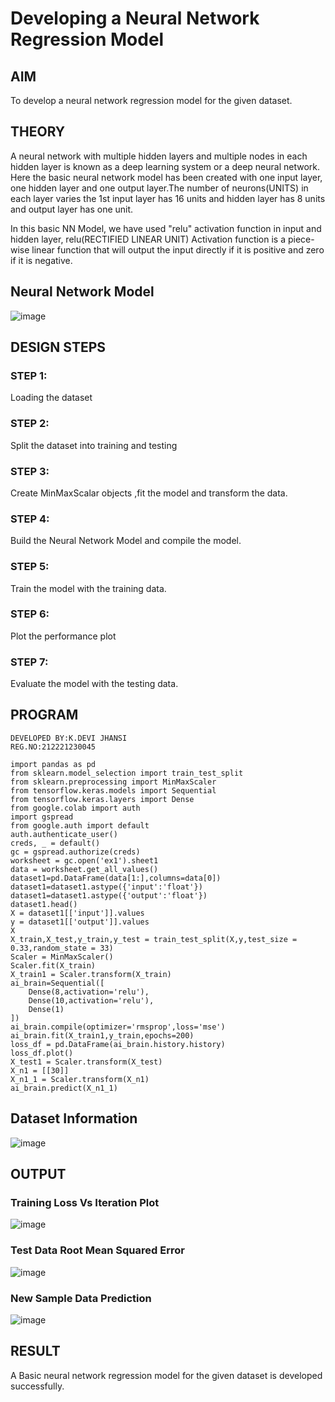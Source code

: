 # Developing a Neural Network Regression Model

## AIM

To develop a neural network regression model for the given dataset.

## THEORY
A neural network with multiple hidden layers and multiple nodes in each hidden layer is known as a deep learning system or a deep neural network. Here the basic neural network model has been created with one input layer, one hidden layer and one output layer.The number of neurons(UNITS) in each layer varies the 1st input layer has 16 units and hidden layer has 8 units and output layer has one unit.

In this basic NN Model, we have used "relu" activation function in input and hidden layer, relu(RECTIFIED LINEAR UNIT) Activation function is a piece-wise linear function that will output the input directly if it is positive and zero if it is negative.

## Neural Network Model
![image](https://github.com/jithendra2004/basic-nn-model/assets/94226297/2b87cc95-de4e-4949-9691-0e15cd425197)


## DESIGN STEPS

### STEP 1:

Loading the dataset

### STEP 2:

Split the dataset into training and testing

### STEP 3:

Create MinMaxScalar objects ,fit the model and transform the data.

### STEP 4:

Build the Neural Network Model and compile the model.

### STEP 5:

Train the model with the training data.

### STEP 6:

Plot the performance plot

### STEP 7:

Evaluate the model with the testing data.

## PROGRAM
~~~
DEVELOPED BY:K.DEVI JHANSI
REG.NO:212221230045
~~~
~~~
import pandas as pd
from sklearn.model_selection import train_test_split
from sklearn.preprocessing import MinMaxScaler
from tensorflow.keras.models import Sequential
from tensorflow.keras.layers import Dense
from google.colab import auth
import gspread
from google.auth import default
auth.authenticate_user()
creds, _ = default()
gc = gspread.authorize(creds)
worksheet = gc.open('ex1').sheet1
data = worksheet.get_all_values()
dataset1=pd.DataFrame(data[1:],columns=data[0])
dataset1=dataset1.astype({'input':'float'})
dataset1=dataset1.astype({'output':'float'})
dataset1.head()
X = dataset1[['input']].values
y = dataset1[['output']].values
X
X_train,X_test,y_train,y_test = train_test_split(X,y,test_size = 0.33,random_state = 33)
Scaler = MinMaxScaler()
Scaler.fit(X_train)
X_train1 = Scaler.transform(X_train)
ai_brain=Sequential([
    Dense(8,activation='relu'),
    Dense(10,activation='relu'),
    Dense(1)
])
ai_brain.compile(optimizer='rmsprop',loss='mse')
ai_brain.fit(X_train1,y_train,epochs=200)
loss_df = pd.DataFrame(ai_brain.history.history)
loss_df.plot()
X_test1 = Scaler.transform(X_test)
X_n1 = [[30]]
X_n1_1 = Scaler.transform(X_n1)
ai_brain.predict(X_n1_1)
~~~

## Dataset Information

![image](https://github.com/jithendra2004/basic-nn-model/assets/94226297/4d33094b-fd1c-4d15-abe0-94ed2f192ced)


## OUTPUT

### Training Loss Vs Iteration Plot

![image](https://github.com/jithendra2004/basic-nn-model/assets/94226297/c8a0774d-cce6-4652-9e28-aefa3a518fa0)


### Test Data Root Mean Squared Error
![image](https://github.com/jithendra2004/basic-nn-model/assets/94226297/23041bbc-2221-4744-8ac4-139582d8e3d1)


### New Sample Data Prediction

![image](https://github.com/jithendra2004/basic-nn-model/assets/94226297/1107a195-6b18-4cf3-aa47-b2959920b1dd)

## RESULT
A Basic neural network regression model for the given dataset is developed successfully.
